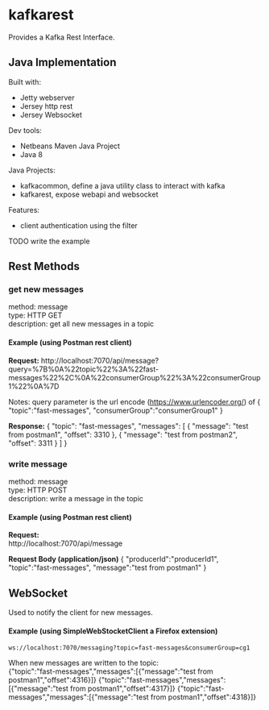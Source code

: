 # kafkarest
Provides a Kafka Rest Interface.


## Java Implementation
Built with:
* Jetty webserver
* Jersey http rest
* Jersey Websocket

Dev tools:
* Netbeans Maven Java Project
* Java 8

Java Projects:
* kafkacommon, define a java utility class to interact with kafka
* kafkarest, expose webapi and websocket

Features:
* client authentication using the filter

TODO write the example


## Rest Methods
### get new messages
method: message  
type: HTTP GET  
description: get all new messages in a topic

#### Example (using Postman rest client)

**Request:**
    http://localhost:7070/api/message?query=%7B%0A%22topic%22%3A%22fast-messages%22%2C%0A%22consumerGroup%22%3A%22consumerGroup1%22%0A%7D

Notes: query parameter is the url encode (https://www.urlencoder.org/) of
    {
    "topic":"fast-messages",
    "consumerGroup":"consumerGroup1"
    }

**Response:**
    {
        "topic": "fast-messages",
        "messages": [
            {
                "message": "test from postman1",
                "offset": 3310
            },
            {
                "message": "test from postman2",
                "offset": 3311
            }
        ]
    }

### write message
method: message  
type: HTTP POST  
description: write a message in the topic

#### Example (using Postman rest client)

**Request:**  
    http://localhost:7070/api/message

**Request Body (application/json)**
    {
    	"producerId":"producerId1",
    	"topic":"fast-messages",
    	"message":"test from postman1"
    }


## WebSocket
Used to notify the client for new messages.

#### Example (using SimpleWebStocketClient a Firefox extension)

    ws://localhost:7070/messaging?topic=fast-messages&consumerGroup=cg1

When new messages are written to the topic:  
    {"topic":"fast-messages","messages":[{"message":"test from postman1","offset":4316}]}
    {"topic":"fast-messages","messages":[{"message":"test from postman1","offset":4317}]}
    {"topic":"fast-messages","messages":[{"message":"test from postman1","offset":4318}]}

